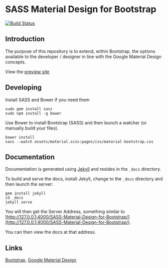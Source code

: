 # SASS Material Design for Bootstrap

[![Build Status](https://travis-ci.org/band-x-media/SASS-Material-Design-for-Bootstrap.svg?branch=master)](https://travis-ci.org/band-x-media/SASS-Material-Design-for-Bootstrap)

## Introduction

The purpose of this repository is to extend, within Bootstrap, the options available to the developer / designer in line with the Google Material Design concepts.

View the [preview site](http://code.band-x.media/SASS-Material-Design-for-Bootstrap/)

## Developing

Install SASS and Bower if you need them

```
sudo gem install sass
sudo npm install -g bower
```

Use Bower to install Bootstrap (SASS) and then launch a watcher (or manually build your files).

```
bower install
sass --watch assets/material.scss:pages/css/material-bootstrap.css
```

## Documentation

Documentation is generated using [Jekyll](http://jekyllrb.com) and resides in the `_docs` directory.

To build and serve the docs, install Jekyll, change to the `_docs` directory and then launch the server:

```
gem install jekyll
cd _docs
jekyll serve
```

You will then get the Server Address, something similar to [http://127.0.0.1:4000/SASS-Material-Design-for-Bootstrap/](http://127.0.0.1:4000/SASS-Material-Design-for-Bootstrap/).

You can then view the docs at that address.

## Links

[Bootstrap](http://getbootstrap.com), [Google Material Design](http://www.google.com/design/spec/material-design)
